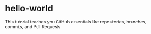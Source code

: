 # hello-world
This tutorial teaches you GitHub essentials like repositories, branches, commits, and Pull Requests
